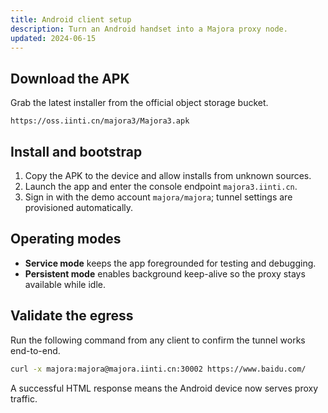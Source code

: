 ```yaml
---
title: Android client setup
description: Turn an Android handset into a Majora proxy node.
updated: 2024-06-15
---
```


## Download the APK

Grab the latest installer from the official object storage bucket.

```text
https://oss.iinti.cn/majora3/Majora3.apk
```

## Install and bootstrap

1. Copy the APK to the device and allow installs from unknown sources.
2. Launch the app and enter the console endpoint `majora3.iinti.cn`.
3. Sign in with the demo account `majora/majora`; tunnel settings are provisioned automatically.

## Operating modes

- **Service mode** keeps the app foregrounded for testing and debugging.
- **Persistent mode** enables background keep-alive so the proxy stays available while idle.

## Validate the egress

Run the following command from any client to confirm the tunnel works end-to-end.

```bash
curl -x majora:majora@majora.iinti.cn:30002 https://www.baidu.com/
```

A successful HTML response means the Android device now serves proxy traffic.

